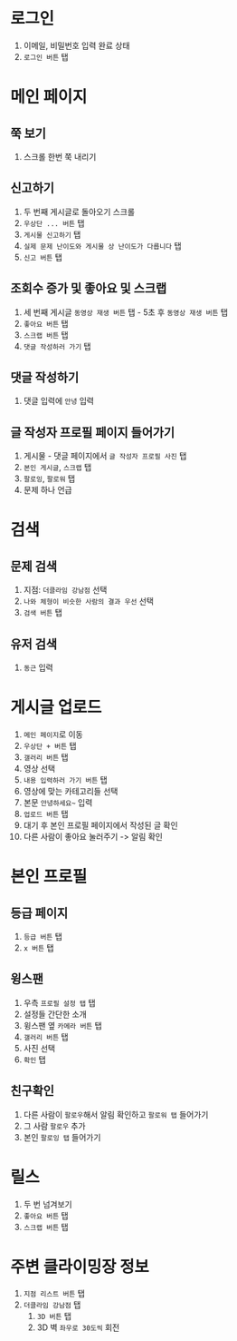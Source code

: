 # 로그인
1. 이메일, 비밀번호 입력 완료 상태
2. `로그인 버튼` 탭

# 메인 페이지
## 쭉 보기
1. 스크롤 한번 쭉 내리기

## 신고하기
1. 두 번째 게시글로 돌아오기 스크롤
2. `우상단 ... 버튼` 탭
3. `게시물 신고하기` 탭
4. `실제 문제 난이도와 게시물 상 난이도가 다릅니다` 탭
5. `신고 버튼` 탭

## 조회수 증가 및 좋아요 및 스크랩
1. 세 번째 게시글 `동영상 재생 버튼` 탭 - 5초 후 `동영상 재생 버튼` 탭  
2. `좋아요 버튼` 탭
3. `스크랩 버튼` 탭
4. `댓글 작성하러 가기` 탭

## 댓글 작성하기
1. 댓글 입력에 `안녕` 입력

## 글 작성자 프로필 페이지 들어가기
1. 게시물 - 댓글 페이지에서 `글 작성자 프로필 사진` 탭 
2. `본인 게시글`, `스크랩` 탭
3. `팔로잉`, `팔로워` 탭
4. 문제 하나 언급

# 검색
## 문제 검색
1. 지점: `더클라임 강남점` 선택
2. `나와 체형이 비슷한 사람의 결과 우선` 선택
3. `검색 버튼` 탭

## 유저 검색
1. `동근` 입력

# 게시글 업로드
1. `메인 페이지`로 이동
2. `우상단 + 버튼` 탭
3. `갤러리 버튼` 탭
4. 영상 선택
5. `내용 입력하러 가기 버튼` 탭
6. 영상에 맞는 카테고리들 선택
7. 본문 `안녕하세요~` 입력
8. `업로드 버튼` 탭
9. 대기 후 본인 프로필 페이지에서 작성된 글 확인
10. 다른 사람이 좋아요 눌러주기 -> 알림 확인

# 본인 프로필
## 등급 페이지
1. `등급 버튼` 탭
2. `x 버튼` 탭

## 윙스팬
1. 우측 `프로필 설정 탭` 탭
2. 설정들 간단한 소개
3. 윙스팬 옆 `카메라 버튼` 탭
4. `갤러리 버튼` 탭
5. 사진 선택
6. `확인` 탭

## 친구확인
1. 다른 사람이 `팔로우`해서 알림 확인하고 `팔로워 탭` 들어가기
2. 그 사람 `팔로우` 추가
3. 본인 `팔로잉 탭` 들어가기

# 릴스
1. 두 번 넘겨보기
2. `좋아요 버튼` 탭
3. `스크랩 버튼` 탭

# 주변 클라이밍장 정보
1. `지점 리스트 버튼` 탭
2. `더클라임 강남점` 탭
   1. `3D 버튼` 탭
   2. 3D 벽 `좌우로 30도씩` 회전 

